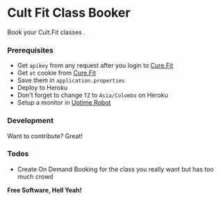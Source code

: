 # Cult Fit Class Booker

Book your Cult.Fit classes .

### Prerequisites
- Get `apikey` from any request after you login to [Cure.Fit](https://cult.fit/)
- Get `at` cookie from [Cure.Fit](https://cult.fit/)
- Save them in `application.properties`
- Deploy to Heroku
- Don't forget to change `TZ` to `Asia/Colombo` on Heroku
- Setup a monitor in [Uptime Robot](https://uptimerobot.com/)

### Development

Want to contribute? Great!


### Todos

 - Create On Demand Booking for the class you really want but has too much crowd

**Free Software, Hell Yeah!**
